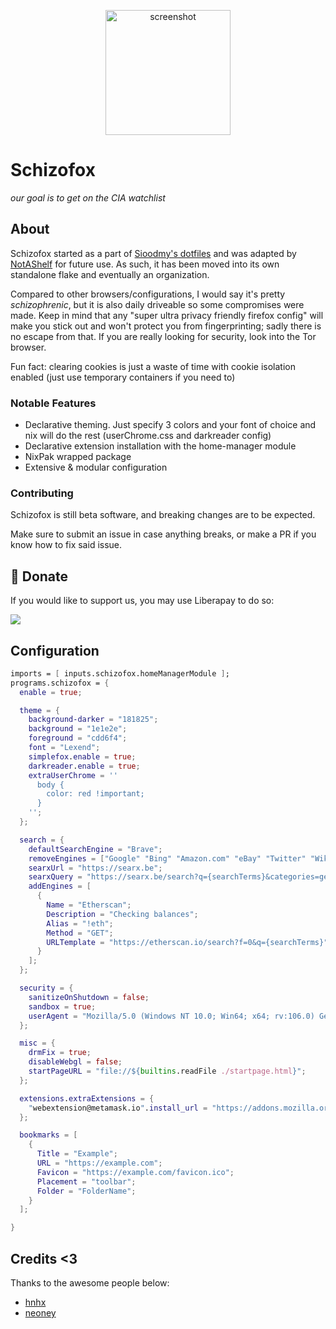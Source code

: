 <p align="center">
<img src="https://github.com/schizofox/assets/blob/main/logo/logo.png" alt="screenshot" width="200" align="center" />
</p>

# Schizofox

_our goal is to get on the CIA watchlist_

## About

Schizofox started as a part of [Sioodmy's dotfiles](https://github.com/sioodmy/dotfiles) and was adapted by [NotAShelf](https://github.com/notashelf/nyx) for future use. As such, it has been moved into its own standalone flake and eventually an organization.

Compared to other browsers/configurations, I would say it's pretty _schizophrenic_, but it is also daily driveable so some compromises were made. Keep in mind that any "super ultra privacy friendly firefox config" will make you stick out and won't protect you from fingerprinting; sadly there is no escape from that. If you are really looking for security, look into the Tor browser.

Fun fact: clearing cookies is just a waste of time with cookie isolation enabled (just use temporary containers if you need to)

### Notable Features

- Declarative theming. Just specify 3 colors and your font of choice and nix will do the rest (userChrome.css and darkreader config)
- Declarative extension installation with the home-manager module
- NixPak wrapped package
- Extensive & modular configuration

### Contributing

Schizofox is still beta software, and breaking changes are to be expected.

Make sure to submit an issue in case anything breaks, or make a PR if you know how to fix said issue.

## 💛 Donate

If you would like to support us, you may use Liberapay to do so:

<a href="https://liberapay.com/schizofox/donate"><img src="https://img.shields.io/liberapay/patrons/notashelf.svg?logo=liberapay?color=e5c890&labelColor=303446&style=for-the-badge"></a>

## Configuration

```nix
imports = [ inputs.schizofox.homeManagerModule ];
programs.schizofox = {
  enable = true;

  theme = {
    background-darker = "181825";
    background = "1e1e2e";
    foreground = "cdd6f4";
    font = "Lexend";
    simplefox.enable = true;
    darkreader.enable = true;
    extraUserChrome = ''
      body {
        color: red !important;
      }
    '';
  };

  search = {
    defaultSearchEngine = "Brave";
    removeEngines = ["Google" "Bing" "Amazon.com" "eBay" "Twitter" "Wikipedia"];
    searxUrl = "https://searx.be";
    searxQuery = "https://searx.be/search?q={searchTerms}&categories=general";
    addEngines = [
      {
        Name = "Etherscan";
        Description = "Checking balances";
        Alias = "!eth";
        Method = "GET";
        URLTemplate = "https://etherscan.io/search?f=0&q={searchTerms}";
      }
    ];
  };

  security = {
    sanitizeOnShutdown = false;
    sandbox = true;
    userAgent = "Mozilla/5.0 (Windows NT 10.0; Win64; x64; rv:106.0) Gecko/20100101 Firefox/106.0";
  };

  misc = {
    drmFix = true;
    disableWebgl = false;
    startPageURL = "file://${builtins.readFile ./startpage.html}";
  };

  extensions.extraExtensions = {
    "webextension@metamask.io".install_url = "https://addons.mozilla.org/firefox/downloads/latest/ether-metamask/latest.xpi";
  };

  bookmarks = [
    {
      Title = "Example";
      URL = "https://example.com";
      Favicon = "https://example.com/favicon.ico";
      Placement = "toolbar";
      Folder = "FolderName";
    }
  ];

}
```

## Credits <3

Thanks to the awesome people below:

- [hnhx](https://github.com/hnhx)
- [neoney](https://github.com/n3oney)
